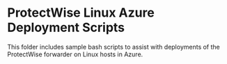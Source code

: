 # ProtectWise Linux Azure Deployment Scripts

This folder includes sample bash scripts to assist with deployments of the ProtectWise forwarder on Linux hosts in Azure.
